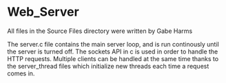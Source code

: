Web_Server
==========

All files in the Source Files directory were written by Gabe Harms

The server.c file contains the main server loop, and is run continously until the server is turned off. The sockets
API in c is used in order to handle the HTTP requests. Multiple clients can be handled at the same time thanks to the 
server_thread files which initialize new threads each time a request comes in.
